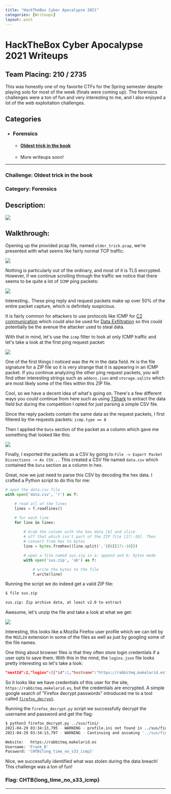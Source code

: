 ```yaml
---
title: "HackTheBox Cyber Apocalypse 2021"
categories: [Writeups]
layout: post 
---
```


# HackTheBox Cyber Apocalypse 2021 Writeups

## Team Placing: 210 / 2735

This was honestly one of my favorite CTFs for the Spring semester despite playing solo for most of the week (finals were coming up). The forensics challenges were a ton of fun and very interesting to me, and I also enjoyed a lot of the web exploitation challenges.

## Categories
* ### Forensics
    * #### [Oldest trick in the book](#challenges-oldest-trick-in-the-book)
    * More writeups soon!

-------------------------------------------------------------------------------

### Challenge: Oldest trick in the book
### Category: Forensics

## Description:

![](/assets/img/writeups/HTBCyberApocalypse2021/Oldest%20trick%20in%20the%20book%20Writeup.001.png)

## Walkthrough:

Opening up the provided pcap file, named `older_trick.pcap`, we're presented with what seems like fairly normal TCP traffic:

![](/assets/img/writeups/HTBCyberApocalypse2021/Oldest%20trick%20in%20the%20book%20Writeup.002.png)

Nothing is particularly out of the ordinary, and most of it is TLS encrypted. However, if we continue scrolling through the traffic we notice that there seems to be quite a lot of `ICMP` ping packets:

![](/assets/img/writeups/HTBCyberApocalypse2021/Oldest%20trick%20in%20the%20book%20Writeup.003.png)

Interesting.. These ping reply and request packets make up over 50% of the entire packet capture, which is definitely suspicious.

It is fairly common for attackers to use protocols like ICMP for [C2 communication](https://attack.mitre.org/techniques/T1095/) which could also be used for [Data Exfiltration](https://attack.mitre.org/techniques/T1041/) so this could potentially be the avenue the attacker used to steal data. 

With that in mind, let's use the `icmp` filter to look at only ICMP traffic and let's take a look at the first ping request packet:

![](/assets/img/writeups/HTBCyberApocalypse2021/Oldest%20trick%20in%20the%20book%20Writeup.004.png)

One of the first things I noticed was the `PK` in the data field. `PK` is the file signature for a ZIP file so it is very strange that it is appearing in an ICMP packet. If you continue analyzing the other ping request packets, you will find other interesting strings such as `addons.json` and `storage.sqlite` which are most likely some of the files within this ZIP file.

Cool, so we have a decent idea of what's going on. There's a few different ways you could continue from here such as using [TShark](https://www.wireshark.org/docs/man-pages/tshark.html) to extract the data field but during the competition I opted for just parsing a simple CSV file. 

Since the reply packets contain the same data as the request packets, I first filtered by the requests packets: `icmp.type == 8`

Then I applied the `Data` section of the packet as a column which gave me something that looked like this:

![](/assets/img/writeups/HTBCyberApocalypse2021/Oldest%20trick%20in%20the%20book%20Writeup.005.png)

Finally, I exported the packets as a CSV by going to `File -> Export Packet Dissections -> As CSV...` This created a CSV file named `data.csv` which contained the `Data` section as a column in hex.

Great, now we just need to parse this CSV by decoding the hex data. I crafted a Python script to do this for me:

```python
# open the data.csv file
with open('data.csv', 'r') as f:

    # read all of the lines
    lines = f.readlines()

    # for each line
    for line in lines:
        
        # Grab the column with the hex data [6] and slice
        # off that which isn't part of the ZIP file [17:-10]. Then
        # convert from hex to bytes
        line = bytes.fromhex((line.split(',')[6][17:-10]))

        # open a file named sus.zip in a: append and b: bytes mode
        with open('sus.zip', 'ab') as f:

            # write the bytes to the file
            f.write(line)
```

Running the script we do indeed get a valid ZIP file:

```bash
$ file sus.zip

sus.zip: Zip archive data, at least v2.0 to extract
```

Awesome, let's unzip the file and take a look at what we get:

![](/assets/img/writeups/HTBCyberApocalypse2021/Oldest%20trick%20in%20the%20book%20Writeup.006.png)

Interesting, this looks like a Mozilla Firefox user profile which we can tell by the `MOZLZ4` extension in some of the files as well as just by googling some of the file names.

One thing about browser files is that they often store login credentials if a user opts to save them. With this in the mind, the `logins.json` file looks pretty interesting so let's take a look:

```json
"nextId":2,"logins":[{"id":1,"hostname":"https://rabbitmq.makelarid.es","httpRealm":null,"formSubmitURL":"https://rabbitmq.makelarid.es","usernameField":"username","passwordField":"password","encryptedUsername":"MDIEEPgAAAAAAAAAAAAAAAAAAAEwFAYIKoZIhvcNAwcECMeab8LuajLlBAixWaWDdSvdNg==","encryptedPassword":"MEoEEPgAAAAAAAAAAAAAAAAAAAEwFAYIKoZIhvcNAwcECGKAhjI0M93wBCDzNVgOAQ9Qn77aRp791mOjsyTjoAINAym/9+wmwdI/hQ==","guid":"{aed76f86-ae6a-4ef5-b413-be3769875b0f}","encType":1,"timeCreated":1618368893810,"timeLastUsed":1618368893810,"timePasswordChanged":1618368893810,"timesUsed":1}],"potentiallyVulnerablePasswords":[],"dismissedBreachAlertsByLoginGUID":{},"version":3}
```

So it looks like we have credentials of this user for the site, `https://rabbitmq.makelarid.es`, but the credentials are encrypted. A simple google search of "Firefox decrypt passwords" introduced me to a tool called [`firefox_decrypt`](https://github.com/unode/firefox_decrypt).

Running the `firefox_decrypt.py` script we successfully decrypt the username and password and get the flag:

```bash
$ python3 firefox_decrypt.py ../sus/fini/
2021-04-29 03:34:13,795 - WARNING - profile.ini not found in ../sus/fini/
2021-04-29 03:34:13,797 - WARNING - Continuing and assuming '../sus/fini/' is a profile location

Website:   https://rabbitmq.makelarid.es
Username: 'Frank_B'
Password: 'CHTB{long_time_no_s33_icmp}'
```

Nice, we successfully identified what was stolen during the data breach! This challenge was a ton of fun!

### Flag: CHTB{long_time_no_s33_icmp}

----------------------------------------------------------------------------------